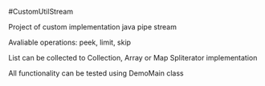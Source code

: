 #CustomUtilStream

Project of custom implementation java pipe stream

Avaliable operations: peek, limit, skip
 
List can be collected to Collection, Array or Map
Spliterator implementation

All functionality can be tested using DemoMain class
